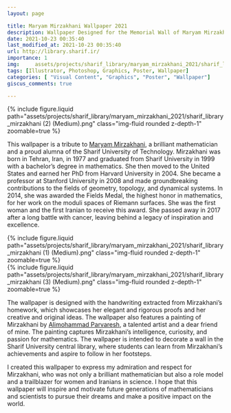 ```yaml
---
layout: page

title: Maryam Mirzakhani Wallpaper 2021
description: Wallpaper Designed for the Memorial Wall of Maryam Mirzakhani in Sharif University Library
date: 2021-10-23 00:35:40 
last_modified_at: 2021-10-23 00:35:40 
url: http://library.sharif.ir/
importance: 1
img:     assets/projects/sharif_library/maryam_mirzakhani_2021/sharif_library_mirzakhani (2) (Medium).png
tags: [Illustrator, Photoshop, Graphics, Poster, Wallpaper]
categories: [ "Visual Content", "Graphics", "Poster", "Wallpaper"]
giscus_comments: true

---
```


<div class="row mt-3">
    <div class="col-sm mt-3 mt-md-0">
        {% include figure.liquid path="assets/projects/sharif_library/maryam_mirzakhani_2021/sharif_library_mirzakhani (2) (Medium).png" class="img-fluid rounded z-depth-1" zoomable=true %}
    </div> 
</div>

This wallpaper is a tribute to [Maryam Mirzakhani](https://en.wikipedia.org/wiki/Maryam_Mirzakhani), a brilliant mathematician and a proud alumna of the Sharif University of Technology. Mirzakhani was born in Tehran, Iran, in 1977 and graduated from Sharif University in 1999 with a bachelor’s degree in mathematics. She then moved to the United States and earned her PhD from Harvard University in 2004. She became a professor at Stanford University in 2008 and made groundbreaking contributions to the fields of geometry, topology, and dynamical systems. In 2014, she was awarded the Fields Medal, the highest honor in mathematics, for her work on the moduli spaces of Riemann surfaces. She was the first woman and the first Iranian to receive this award. She passed away in 2017 after a long battle with cancer, leaving behind a legacy of inspiration and excellence.

<div class="row mt-3">
    <div class="col-sm mt-3 mt-md-0">
        {% include figure.liquid path="assets/projects/sharif_library/maryam_mirzakhani_2021/sharif_library_mirzakhani (1) (Medium).png" class="img-fluid rounded z-depth-1" zoomable=true %}
    </div>
    <div class="col-sm mt-3 mt-md-0">
        {% include figure.liquid path="assets/projects/sharif_library/maryam_mirzakhani_2021/sharif_library_mirzakhani (3) (Medium).png" class="img-fluid rounded z-depth-1" zoomable=true %}
    </div> 
</div>

The wallpaper is designed with the handwriting extracted from Mirzakhani’s homework, which showcases her elegant and rigorous proofs and her creative and original ideas. The wallpaper also features a painting of Mirzakhani by [Alimohammad Parvaresh](https://www.instagram.com/alimohamad.art), a talented artist and a dear friend of mine. The painting captures Mirzakhani’s intelligence, curiosity, and passion for mathematics. The wallpaper is intended to decorate a wall in the Sharif University central library, where students can learn from Mirzakhani’s achievements and aspire to follow in her footsteps.

I created this wallpaper to express my admiration and respect for Mirzakhani, who was not only a brilliant mathematician but also a role model and a trailblazer for women and Iranians in science. I hope that this wallpaper will inspire and motivate future generations of mathematicians and scientists to pursue their dreams and make a positive impact on the world.
